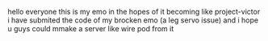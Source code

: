 hello everyone this is my emo in the hopes of it becoming like project-victor i have submited the code of my brocken emo (a leg servo issue) and  i hope u guys could mmake a server like wire pod from it
